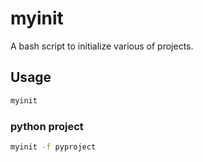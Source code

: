 # myinit

A bash script to initialize various of projects.

## Usage

```bash
myinit
```

### python project

```bash
myinit -f pyproject
```
